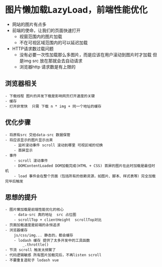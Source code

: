 # 图片懒加载LazyLoad，前端性能优化

- 网站的图片有点多
- 前端的使命，让我们的页面快速打开
    - 视窗范围内的图片加载
    - 不在可视区域范围内的可以延迟加载
- HTTP请求数过载问题
    - 没有必要一次性加载那么多图片，而是应该在用户滚动到图片时才加载
        但是img src 放在那就会去自动请求
    - 浏览器http 请求数是有上限的

## 浏览器相关
    - 下载线程 图片的并发下载是影响网页打开速度的关键
    - 缓存
    - 打开非常快  只需 下载 n * img + 同一个地址的缓存

## 优化步骤
    - 将原有src 交给data-src 数据保管
    - 将应该显示的图片显示出来
        - 监听滚动事件 scroll 滚动到哪里 可视区域的切换
        - 首屏显示
    - 事件
        - scroll 滚动事件
        - DOMContentLoaded DOM加载完成(HTML + CSS) 首屏的图片在此时加载是最佳时机
        - load 事件会在整个页面（包括所有的依赖资源，如图片、脚本、样式表等）完全加载完毕后触发

## 思想的提升
    - 图片懒加载是前端性能优化的核心
        - data-src 真的地址  src 占位图
        - scrollTop + clientHeight  scrollTop对比
    - 页面加载速度是前端的永恒追求
    - 浏览器缓存
        js/css/img... 静态的，都会缓存
        - lodash 缓存 提供了太多开发中的工具函数
            _.throttle()
    - 节流 scroll 触发太频繁了
    - 代码逻辑敏感 所有图片加载完后，不再listen scroll
    - 不要重复造轮子 lodash vue
